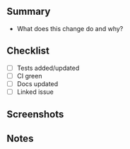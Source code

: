## Summary

- What does this change do and why?

## Checklist
- [ ] Tests added/updated
- [ ] CI green
- [ ] Docs updated
- [ ] Linked issue

## Screenshots

## Notes
